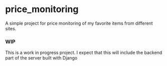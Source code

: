 # price_monitoring
A simple project for price monitoring of my favorite items from different sites.

### WIP

This is a work in progress project. I expect that this will include the backend part of the server built with Django

